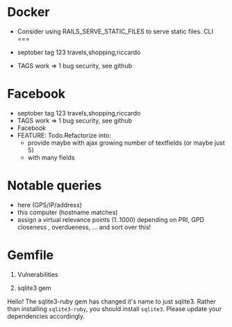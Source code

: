 Docker
======

* Consider using RAILS_SERVE_STATIC_FILES to serve static files.
CLI
===

* septober tag 123 travels,shopping,riccardo
* TAGS work => 1 bug security, see github

Facebook
========

* septober tag 123 travels,shopping,riccardo
* TAGS work => 1 bug security, see github
* Facebook
* FEATURE: Todo.Refactorize into:
  - provide maybe with ajax growing number of textfields (or maybe just 5)
  - with many fields

 Notable queries
 ===============

  - here (GPS/IP/address)
  - this computer (hostname matches)
  - assign a virtual relevance points (1..1000) depending on PRI, GPD closeness , overdueness, ... and sort over this!

Gemfile
=======

1. Vulnerabilities

2. sqlite3 gem

Hello! The sqlite3-ruby gem has changed it's name to just sqlite3.  Rather than
installing `sqlite3-ruby`, you should install `sqlite3`.  Please update your
dependencies accordingly.
